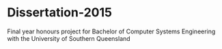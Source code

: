 # Dissertation-2015
Final year honours project for Bachelor of Computer Systems Engineering with the University of Southern Queensland
